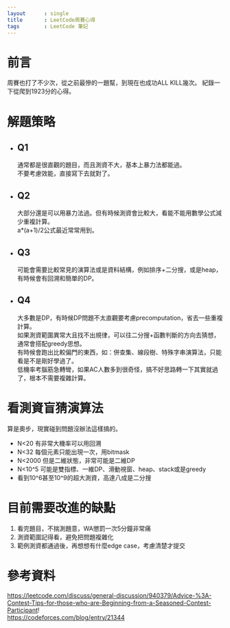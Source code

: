 ```yaml
---
layout      : single
title       : LeetCode周賽心得
tags 		: LeetCode 筆記
---
```


# 前言
周賽也打了不少次，從之前最慘的一題幫，到現在也成功ALL KILL幾次。
紀錄一下從爬到1923分的心得。  

# 解題策略  
- ## Q1  
    通常都是很直觀的題目，而且測資不大，基本上暴力法都能過。  
    不要考慮效能，直接寫下去就對了。

- ## Q2
    大部分還是可以用暴力法過。但有時候測資會比較大，看能不能用數學公式減少重複計算。  
    a*(a+1)/2公式最近常常用到。

- ## Q3
    可能會需要比較常見的演算法或是資料結構，例如排序+二分搜，或是heap，有時候會有回溯和簡單的DP。

- ## Q4
    大多數是DP，有時候DP問題不太直觀要考慮precomputation，省去一些重複計算。  
    如果測資範圍異常大且找不出規律，可以往二分搜+函數判斷的方向去猜想，通常會搭配greedy思想。  
    有時候會跑出比較偏門的東西，如：併查集、線段樹、特殊字串演算法，只能看是不是剛好學過了。  
    低機率考腦筋急轉彎，如果AC人數多到很奇怪，搞不好思路轉一下其實就過了，根本不需要複雜計算。

# 看測資盲猜演算法
算是奧步，現實碰到問題沒辦法這樣搞的。
- N<20 有非常大機率可以用回溯  
- N<32 每個元素只能出現一次，用bitmask
- N<2000 但是二維狀態，非常可能是二維DP  
- N<10^5 可能是雙指標、一維DP、滑動視窗、heap、stack或是greedy
- 看到10^6甚至10^9的超大測資，高達八成是二分搜

# 目前需要改進的缺點
1. 看完題目，不揣測題意，WA懲罰一次5分鐘非常痛  
2. 測資範圍記得看，避免把問題複雜化  
3. 範例測資都通過後，再想想有什麼edge case，考慮清楚才提交  

# 參考資料
https://leetcode.com/discuss/general-discussion/940379/Advice-%3A-Contest-Tips-for-those-who-are-Beginning-from-a-Seasoned-Contest-Participant!  
https://codeforces.com/blog/entry/21344  
